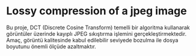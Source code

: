 # Lossy compression of a jpeg image
 Bu proje, DCT (Discrete Cosine Transform) temelli bir algoritma kullanarak görüntüler üzerinde kayıplı JPEG sıkıştırma işlemini gerçekleştirmektedir. Amaç, görüntü kalitesinde kabul edilebilir seviyede bozulma ile dosya boyutunu önemli ölçüde azaltmaktır.
